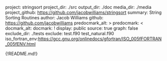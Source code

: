 project: stringsort
project_dir: ./src
output_dir: ./doc
media_dir: ./media
project_github: https://github.com/jacobwilliams/stringsort
summary: String Sorting Routines
author: Jacob Williams
github: https://github.com/jacobwilliams
predocmark_alt: >
predocmark: <
docmark_alt:
docmark: !
display: public
source: true
graph: false
exclude_dir: ./tests
exclude: test.f90
         test_natural.f90
iso_fortran_env:https://gcc.gnu.org/onlinedocs/gfortran/ISO_005fFORTRAN_005fENV.html

{!README.md!}

